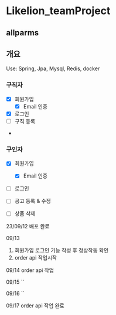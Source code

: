 # Likelion_teamProject


## allparms

## 개요
Use: Spring, Jpa, Mysql, Redis, docker

### 구직자
- [x] 회원가입
  - [x] Email 인증
- [x] 로그인
- [ ] 구직 등록
- 
### 구인자
- [x] 회원가입
  - [x] Email 인증
- [ ] 로그인
- [ ] 공고 등록 & 수정
- [ ] 상품 삭제



23/09/12
배포 완료

09/13
1. 회원가입 로그인 기능 작성 후 정상작동 확인
2. order api 작업시작

09/14
order api 작업

09/15
``

09/16
``

09/17
order api 작업 완료

